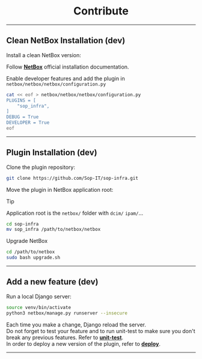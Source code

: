 <h1 align="center">
    Contribute<br>
</h1>

---

## Clean NetBox Installation (dev)

Install a clean NetBox version:

Follow [**NetBox**](https://github.com/netbox-community/netbox) official installation documentation.

Enable developer features and add the plugin in `netbox/netbox/netbox/configuration.py`

```bash
cat << eof > netbox/netbox/netbox/configuration.py
PLUGINS = [
    "sop_infra",
]
DEBUG = True
DEVELOPER = True
eof
```

---

## Plugin Installation (dev)

Clone the plugin repository:

```bash
git clone https://github.com/Sop-IT/sop-infra.git
```

Move the plugin in NetBox application root:

> [!TIP]
> Application root is the `netbox/` folder with `dcim/` `ipam/`...

```bash
cd sop-infra
mv sop_infra /path/to/netbox/netbox
```

Upgrade NetBox

```bash
cd /path/to/netbox
sudo bash upgrade.sh
```

---

## Add a new feature (dev)

Run a local Django server:

```bash
source venv/bin/activate
python3 netbox/manage.py runserver --insecure
```

Each time you make a change, Django reload the server.<br>
Do not forget to test your feature and to run unit-test to make sure you don't break any previous features. Refer to [**unit-test**](./unit-test.md).<br>
In order to deploy a new version of the plugin, refer to [**deploy**](./deploy.md).

---
